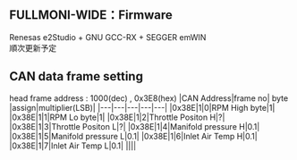 ## FULLMONI-WIDE：Firmware
Renesas e2Studio + GNU GCC-RX + SEGGER emWIN<br>
順次更新予定

## CAN data frame setting
head frame address : 1000(dec) , 0x3E8(hex)
|CAN Address|frame no| byte |assign|multiplier(LSB)|
|---|---|---|---|---|
|0x38E|1|0|RPM High byte|1|
|0x38E|1|1|RPM Lo byte|1|
|0x38E|1|2|Throttle Positon H|?|
|0x38E|1|3|Throttle Positon L|?|
|0x38E|1|4|Manifold pressure H|0.1|
|0x38E|1|5|Manifold pressure L|0.1|
|0x38E|1|6|Inlet Air Temp H|0.1|
|0x38E|1|7|Inlet Air Temp L|0.1|
||||
